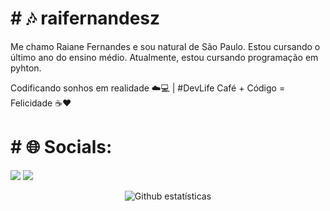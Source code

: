 

<h1># 🎶 raifernandesz</h1>



Me chamo Raiane Fernandes e sou natural de São Paulo. Estou cursando o último ano do ensino médio. Atualmente, estou cursando programação em pyhton.

Codificando sonhos em realidade ☁️💻 | #DevLife
Café + Código = Felicidade ☕️❤️

<p align="left">
 <h1># 🌐 Socials:</h1>
 
  <a href="https://www.instagram.com/raif_ernandes" target="_blank"><img src="https://img.shields.io/badge/-Instagram-%23E4405F?style=for-the-badge&logo=instagram&logoColor=white" target="_blank"></a>
   <a href = "mailto:fernandesdeoliveiradacosta@gmail.com"><img src="https://img.shields.io/badge/-Gmail-%23333?style=for-the-badge&logo=gmail&logoColor=white" target="_blank"></a>
<br>
<div align="center">
  
   <img src="https://github-readme-streak-stats.herokuapp.com/?user=ricardolimaa29&theme=tokyonight" alt="Github estatísticas"/>

</div>







            
        
    
